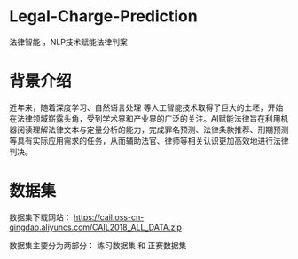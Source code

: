 # Legal-Charge-Prediction
法律智能 ，NLP技术赋能法律判案

# 背景介绍

近年来，随着深度学习、自然语言处理 等人工智能技术取得了巨大的土坯，开始在法律领域崭露头角，受到学术界和产业界的广泛的关注。AI赋能法律旨在利用机器阅读理解法律文本与定量分析的能力，完成罪名预测、法律条款推荐、刑期预测等具有实际应用需求的任务，从而辅助法官、律师等相关认识更加高效地进行法律判决。

# 数据集
数据集下载网站： https://cail.oss-cn-qingdao.aliyuncs.com/CAIL2018_ALL_DATA.zip

数据集主要分为两部分： 练习数据集 和 正赛数据集

